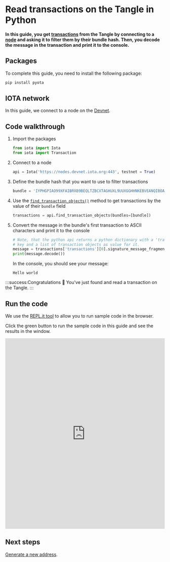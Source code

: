 # Read transactions on the Tangle in Python

**In this guide, you get [transactions](root://getting-started/0.1/transactions/transactions.md) from the Tangle by connecting to a [node](root://getting-started/0.1/network/nodes.md) and asking it to filter them by their bundle hash. Then, you decode the message in the transaction and print it to the console.**

## Packages

To complete this guide, you need to install the following package:

```bash
pip install pyota
```

## IOTA network

In this guide, we connect to a node on the [Devnet](root://getting-started/0.1/network/iota-networks.md#devnet).

## Code walkthrough

1. Import the packages

    ```python
    from iota import Iota
    from iota import Transaction
    ```

2. Connect to a node

    ```python
    api = Iota('https://nodes.devnet.iota.org:443', testnet = True)
    ```

3. Define the bundle hash that you want to use to filter transactions

    ```python
    bundle = 'IYPHGPIAO99XFAIBRXB9BEQLTZBCXTAGHUXL9UUXGGHHNKEBVEANQIBOALKSO9KLHTEEZXXPB9IOBK9RB'
    ```

4. Use the [`find_transaction_objects()`](https://pyota.readthedocs.io/en/latest/api.html#find-transaction-objects) method to get transactions by the value of their `bundle` field

    ```python
    transactions = api.find_transaction_objects(bundles=[bundle])
    ```

5. Convert the message in the bundle's first transaction to ASCII characters and print it to the console

    ```python
    # Note, that the python api returns a python dictionary with a 'transactions'
    # key and a list of transaction objects as value for it.
    message = transactions['transactions'][0].signature_message_fragment
    print(message.decode())
    ```

    In the console, you should see your message:

    ```
    Hello world
    ```

:::success:Congratulations :tada:
You've just found and read a transaction on the Tangle.
:::

## Run the code

We use the [REPL.it tool](https://repl.it) to allow you to run sample code in the browser.

Click the green button to run the sample code in this guide and see the results in the window.

<iframe height="600px" width="100%" src="https://repl.it/@jake91/Read-a-transaction-on-the-Tangle-Python?lite=true" scrolling="no" frameborder="no" allowtransparency="true" allowfullscreen="true" sandbox="allow-forms allow-pointer-lock allow-popups allow-same-origin allow-scripts allow-modals"></iframe>

## Next steps

[Generate a new address](../python/generate-an-address.md).

